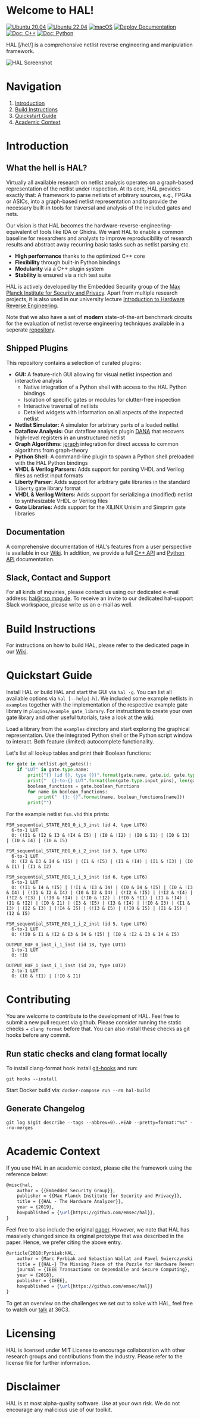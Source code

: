 # Welcome to HAL! 
[![Ubuntu 20.04](https://github.com/emsec/hal/actions/workflows/ubuntu20.04.yml/badge.svg)](https://github.com/emsec/hal/actions/workflows/ubuntu20.04.yml)  [![Ubuntu 22.04](https://github.com/emsec/hal/actions/workflows/ubuntu22.04.yml/badge.svg)](https://github.com/emsec/hal/actions/workflows/ubuntu22.04.yml)  [![macOS](https://github.com/emsec/hal/actions/workflows/macOS.yml/badge.svg)](https://github.com/emsec/hal/actions/workflows/macOS.yml) [![Deploy Documentation](https://github.com/emsec/hal/actions/workflows/releaseDoc.yml/badge.svg)](https://github.com/emsec/hal/actions/workflows/releaseDoc.yml) [![Doc: C++](https://img.shields.io/badge/doc-c%2B%2B-orange)](https://emsec.github.io/hal/doc/) [![Doc: Python](https://img.shields.io/badge/doc-python-red)](https://emsec.github.io/hal/pydoc/)


HAL \[/hel/\] is a comprehensive netlist reverse engineering and manipulation framework.

![HAL Screenshot](https://raw.githubusercontent.com/emsec/hal/master/hal_screenshot.png "HAL Screenshot")




# Navigation
1. [Introduction](#introduction)
2. [Build Instructions](#build-instructions)
3. [Quickstart Guide](#quickstart)
4. [Academic Context](#academic-context)

# Introduction

## What the hell is HAL?
Virtually all available research on netlist analysis operates on a graph-based representation of the netlist under inspection.
At its core, HAL provides exactly that: A framework to parse netlists of arbitrary sources, e.g., FPGAs or ASICs, into a graph-based netlist representation and to provide the necessary built-in tools for traversal and analysis of the included gates and nets.

Our vision is that HAL becomes the hardware-reverse-engineering-equivalent of tools like IDA or Ghidra.
We want HAL to enable a common baseline for researchers and analysts to improve reproducibility of research results and abstract away recurring basic tasks such as netlist parsing etc.
- **High performance** thanks to the optimized C++ core
- **Flexibility** through built-in Python bindings
- **Modularity** via a C++ plugin system
- **Stability** is ensured via a rich test suite

HAL is actively developed by the Embedded Security group of the [Max Planck Institute for Security and Privacy](https://www.mpi-sp.org).
Apart from multiple research projects, it is also used in our university lecture [Introduction to Hardware Reverse Engineering](https://www.ei.ruhr-uni-bochum.de/studium/lehrveranstaltungen/832/).

Note that we also have a set of **modern** state-of-the-art benchmark circuits for the evaluation of netlist reverse engineering techniques available in a seperate [repository](https://github.com/emsec/hal-benchmarks).

## Shipped Plugins
This repository contains a selection of curated plugins:
- **GUI:** A feature-rich GUI allowing for visual netlist inspection and interactive analysis
  - Native integration of a Python shell with access to the HAL Python bindings
  - Isolation of specific gates or modules for clutter-free inspection
  - Interactive traversal of netlists
  - Detailed widgets with information on all aspects of the inspected netlist
- **Netlist Simulator:** A simulator for arbitrary parts of a loaded netlist
- **Dataflow Analysis:** Our dataflow analysis plugin [DANA](https://eprint.iacr.org/2020/751.pdf) that recovers high-level registers in an unstructured netlist
- **Graph Algorithms:** [igraph](https://igraph.org) integration for direct access to common algorithms from graph-theory
- **Python Shell:** A command-line plugin to spawn a Python shell preloaded with the HAL Python bindings
- **VHDL & Verilog Parsers:** Adds support for parsing VHDL and Verilog files as netlist input formats
- **Liberty Parser:** Adds support for arbitrary gate libraries in the standard `liberty` gate library format
- **VHDL & Verilog Writers:** Adds support for serializing a (modified) netlist to synthesizable VHDL or Verilog files
- **Gate Libraries:** Adds support for the XILINX Unisim and Simprim gate libraries


## Documentation
A comprehensive documentation of HAL's features from a user perspective is available in our [Wiki](https://github.com/emsec/hal/wiki). In addition, we provide a full [C++ API](https://emsec.github.io/hal/doc/) and [Python API](https://emsec.github.io/hal/pydoc/) documentation.

## Slack, Contact and Support
For all kinds of inquiries, please contact us using our dedicated e-mail address: [hal@csp.mpg.de](mailto:hal@csp.mpg.de). To receive an invite to our dedicated hal-support Slack workspace, please write us an e-mail as well.

<a name="build-instructions"></a>
# Build Instructions 

For instructions on how to build HAL, please refer to the dedicated page in our [Wiki](https://github.com/emsec/hal/wiki/Building-HAL).

<a name="quickstart"></a>
# Quickstart Guide 

Install HAL or build HAL and start the GUI via `hal -g`. You can list all available options via `hal [--help|-h]`.
We included some example netlists in `examples` together with the implementation of the respective example gate library in `plugins/example_gate_library`.
For instructions to create your own gate library and other useful tutorials, take a look at the [wiki](https://github.com/emsec/hal/wiki).

Load a library from the `examples` directory and start exploring the graphical representation.
Use the integrated Python shell or the Python script window to interact. Both feature (limited) autocomplete functionality.

Let's list all lookup tables and print their Boolean functions:
```python
for gate in netlist.get_gates():
    if "LUT" in gate.type.name:
        print("{} (id {}, type {})".format(gate.name, gate.id, gate.type.name))
        print("  {}-to-{} LUT".format(len(gate.type.input_pins), len(gate.type.output_pins)))
        boolean_functions = gate.boolean_functions
        for name in boolean_functions:
            print("  {}: {}".format(name, boolean_functions[name]))
        print("")
```
For the example netlist `fsm.vhd` this prints:
```text
FSM_sequential_STATE_REG_0_i_3_inst (id 4, type LUT6)
  6-to-1 LUT
  O: (!I1 & !I2 & I3 & !I4 & I5) | (I0 & !I2) | (I0 & I1) | (I0 & I3) | (I0 & I4) | (I0 & I5)

FSM_sequential_STATE_REG_0_i_2_inst (id 3, type LUT6)
  6-to-1 LUT
  O: (I2 & I3 & I4 & !I5) | (I1 & !I5) | (I1 & !I4) | (I1 & !I3) | (I0 & I1) | (I1 & I2)

FSM_sequential_STATE_REG_1_i_3_inst (id 6, type LUT6)
  6-to-1 LUT
  O: (!I1 & I4 & !I5) | (!I1 & !I3 & I4) | (I0 & I4 & !I5) | (I0 & !I3 & I4) | (!I1 & I2 & I4) | (I0 & I2 & I4) | (!I2 & !I5) | (!I2 & !I4) | (!I2 & !I3) | (!I0 & !I4) | (!I0 & !I2) | (!I0 & !I1) | (I1 & !I4) | (I1 & !I2) | (I0 & I1) | (I3 & !I5) | (I3 & !I4) | (!I0 & I3) | (I1 & I3) | (I2 & I3) | (!I4 & I5) | (!I3 & I5) | (!I0 & I5) | (I1 & I5) | (I2 & I5)

FSM_sequential_STATE_REG_1_i_2_inst (id 5, type LUT6)
  6-to-1 LUT
  O: (!I0 & I1 & !I2 & I3 & I4 & !I5) | (I0 & !I2 & I3 & I4 & I5)

OUTPUT_BUF_0_inst_i_1_inst (id 18, type LUT1)
  1-to-1 LUT
  O: !I0

OUTPUT_BUF_1_inst_i_1_inst (id 20, type LUT2)
  2-to-1 LUT
  O: (I0 & !I1) | (!I0 & I1)
```

# Contributing

You are welcome to contribute to the development of HAL. Feel free to submit a new pull request via github.
Please consider running the static checks + `clang format` before that.
You can also install these checks as git hooks before any commit.

## Run static checks and clang format locally
To install clang-format hook install [git-hooks](https://github.com/icefox/git-hooks) and run:

`git hooks --install`

Start Docker build via:
`docker-compose run --rm hal-build`

## Generate Changelog

`git log $(git describe --tags --abbrev=0)..HEAD --pretty=format:"%s" --no-merges`

<a name="academic-context"></a>
# Academic Context 

If you use HAL in an academic context, please cite the framework using the reference below:
```latex
@misc{hal,
    author = {{Embedded Security Group}},
    publisher = {{Max Planck Institute for Security and Privacy}},
    title = {{HAL - The Hardware Analyzer}},
    year = {2019},
    howpublished = {\url{https://github.com/emsec/hal}},
}
```

Feel free to also include the original [paper](http://eprint.iacr.org/2017/783). However, we note that HAL has massively changed since its original prototype that was described in the paper.
Hence, we prefer citing the above entry.
```latex
@article{2018:Fyrbiak:HAL,
    author = {Marc Fyrbiak and Sebastian Wallat and Pawel Swierczynski and Max Hoffmann and Sebastian Hoppach and Matthias Wilhelm and Tobias Weidlich and Russell Tessier and Christof Paar},
    title = {{HAL-} The Missing Piece of the Puzzle for Hardware Reverse Engineering, Trojan Detection and Insertion},
    journal = {IEEE Transactions on Dependable and Secure Computing},
    year = {2018},
    publisher = {IEEE},
    howpublished = {\url{https://github.com/emsec/hal}}
}
```

To get an overview on the challenges we set out to solve with HAL, feel free to watch our [talk](https://media.ccc.de/v/36c3-10879-hal_-_the_open-source_hardware_analyzer) at 36C3.


# Licensing
HAL is licensed under MIT License to encourage collaboration with other research groups and contributions from the industry. Please refer to the license file for further information.

# Disclaimer
HAL is at most alpha-quality software.
Use at your own risk.
We do not encourage any malicious use of our toolkit.

